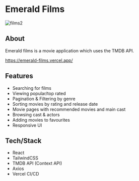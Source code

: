 

# Emerald Films

![films2](https://user-images.githubusercontent.com/128709167/233678909-e8ef3097-7ed6-4865-a52c-289857038c52.png "EmeraldFilms")


## About
Emerald films is a movie application which uses the TMDB API.

https://emerald-films.vercel.app/

## Features
* Searching for films
* Viewing popular/top rated
* Pagination & Filtering by genre
* Sorting movies by rating and release date
* Movie pages with recommended movies and main cast
* Browsing cast & actors
* Adding movies to favourites
* Responsive UI

## Tech/Stack
* React
* TailwindCSS
* TMDB API (Context API)
* Axios
* Vercel CI/CD
